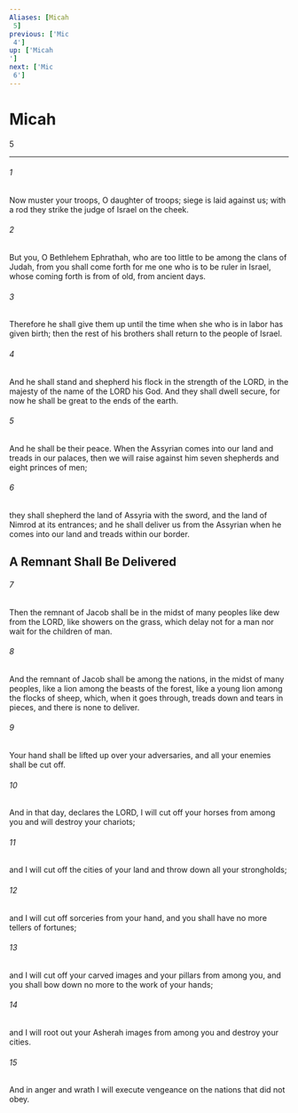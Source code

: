 ```yaml
---
Aliases: [Micah 5]
previous: ['Mic 4']
up: ['Micah']
next: ['Mic 6']
---
```

# Micah 5

***
 

###### 1 
Now muster your troops, O daughter of troops;  siege is laid against us;  with a rod they strike the judge of Israel  on the cheek.   

###### 2 
But you, O Bethlehem Ephrathah,  who are too little to be among the clans of Judah,  from you shall come forth for me  one who is to be ruler in Israel,  whose coming forth is from of old,  from ancient days.   

###### 3 
Therefore he shall give them up until the time  when she who is in labor has given birth;  then the rest of his brothers shall return  to the people of Israel.   

###### 4 
And he shall stand and shepherd his flock in the strength of the LORD,  in the majesty of the name of the LORD his God.  And they shall dwell secure, for now he shall be great  to the ends of the earth.   

###### 5 
And he shall be their peace. When the Assyrian comes into our land  and treads in our palaces,  then we will raise against him seven shepherds  and eight princes of men;   

###### 6 
they shall shepherd the land of Assyria with the sword,  and the land of Nimrod at its entrances;  and he shall deliver us from the Assyrian  when he comes into our land  and treads within our border.  ## A Remnant Shall Be Delivered  

###### 7 
Then the remnant of Jacob shall be  in the midst of many peoples  like dew from the LORD,  like showers on the grass,  which delay not for a man  nor wait for the children of man.   

###### 8 
And the remnant of Jacob shall be among the nations,  in the midst of many peoples,  like a lion among the beasts of the forest,  like a young lion among the flocks of sheep,  which, when it goes through, treads down  and tears in pieces, and there is none to deliver.   

###### 9 
Your hand shall be lifted up over your adversaries,  and all your enemies shall be cut off.  

###### 10 
And in that day, declares the LORD,  I will cut off your horses from among you  and will destroy your chariots;   

###### 11 
and I will cut off the cities of your land  and throw down all your strongholds;   

###### 12 
and I will cut off sorceries from your hand,  and you shall have no more tellers of fortunes;   

###### 13 
and I will cut off your carved images  and your pillars from among you,  and you shall bow down no more  to the work of your hands;   

###### 14 
and I will root out your Asherah images from among you  and destroy your cities.   

###### 15 
And in anger and wrath I will execute vengeance  on the nations that did not obey.

